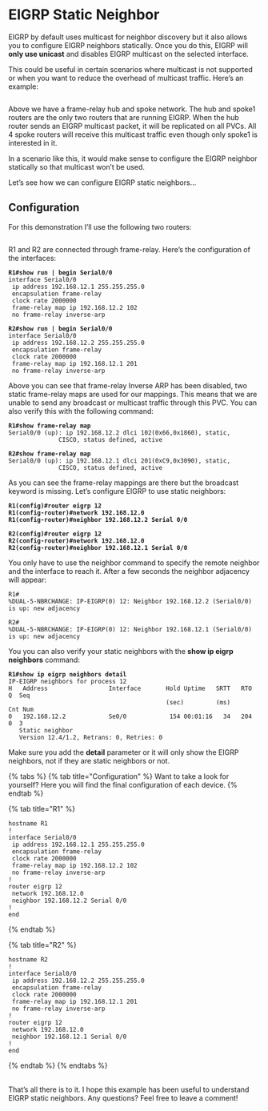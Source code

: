 # EIGRP Static Neighbor

EIGRP by default uses multicast for neighbor discovery but it also allows you to configure EIGRP neighbors statically. Once you do this, EIGRP will **only use unicast** and disables EIGRP multicast on the selected interface.

This could be useful in certain scenarios where multicast is not supported or when you want to reduce the overhead of multicast traffic. Here’s an example:

<figure><img src="https://cdn.networklessons.com/wp-content/uploads/2015/06/eigrp-frame-relay-multicast-replicated-pvcs.png" alt=""><figcaption></figcaption></figure>

Above we have a frame-relay hub and spoke network. The hub and spoke1 routers are the only two routers that are running EIGRP. When the hub router sends an EIGRP multicast packet, it will be replicated on all PVCs. All 4 spoke routers will receive this multicast traffic even though only spoke1 is interested in it.

In a scenario like this, it would make sense to configure the EIGRP neighbor statically so that multicast won’t be used.

Let’s see how we can configure EIGRP static neighbors…

## Configuration

For this demonstration I’ll use the following two routers:

<figure><img src="https://cdn.networklessons.com/wp-content/uploads/2015/06/eigrp-frame-relay-two-routers.png" alt=""><figcaption></figcaption></figure>

R1 and R2 are connected through frame-relay. Here’s the configuration of the interfaces:

<pre><code><strong>R1#show run | begin Serial0/0
</strong>interface Serial0/0
 ip address 192.168.12.1 255.255.255.0
 encapsulation frame-relay
 clock rate 2000000
 frame-relay map ip 192.168.12.2 102
 no frame-relay inverse-arp
</code></pre>

<pre><code><strong>R2#show run | begin Serial0/0 
</strong>interface Serial0/0
 ip address 192.168.12.2 255.255.255.0
 encapsulation frame-relay
 clock rate 2000000
 frame-relay map ip 192.168.12.1 201
 no frame-relay inverse-arp
</code></pre>

Above you can see that frame-relay Inverse ARP has been disabled, two static frame-relay maps are used for our mappings. This means that we are unable to send any broadcast or multicast traffic through this PVC. You can also verify this with the following command:

<pre><code><strong>R1#show frame-relay map
</strong>Serial0/0 (up): ip 192.168.12.2 dlci 102(0x66,0x1860), static,
              CISCO, status defined, active
</code></pre>

<pre><code><strong>R2#show frame-relay map 
</strong>Serial0/0 (up): ip 192.168.12.1 dlci 201(0xC9,0x3090), static,
              CISCO, status defined, active
</code></pre>

As you can see the frame-relay mappings are there but the broadcast keyword is missing. Let’s configure EIGRP to use static neighbors:

<pre><code><strong>R1(config)#router eigrp 12
</strong><strong>R1(config-router)#network 192.168.12.0
</strong><strong>R1(config-router)#neighbor 192.168.12.2 Serial 0/0 
</strong></code></pre>

<pre><code><strong>R2(config)#router eigrp 12
</strong><strong>R2(config-router)#network 192.168.12.0
</strong><strong>R2(config-router)#neighbor 192.168.12.1 Serial 0/0
</strong></code></pre>

You only have to use the neighbor command to specify the remote neighbor and the interface to reach it. After a few seconds the neighbor adjacency will appear:

```
R1#
%DUAL-5-NBRCHANGE: IP-EIGRP(0) 12: Neighbor 192.168.12.2 (Serial0/0) is up: new adjacency
```

```
R2#
%DUAL-5-NBRCHANGE: IP-EIGRP(0) 12: Neighbor 192.168.12.1 (Serial0/0) is up: new adjacency
```

You you can also verify your static neighbors with the **show ip eigrp neighbors** command:

<pre><code><strong>R1#show ip eigrp neighbors detail 
</strong>IP-EIGRP neighbors for process 12
H   Address                 Interface       Hold Uptime   SRTT   RTO  Q  Seq
                                            (sec)         (ms)       Cnt Num
0   192.168.12.2            Se0/0            154 00:01:16   34   204  0  3
   Static neighbor
   Version 12.4/1.2, Retrans: 0, Retries: 0
</code></pre>

Make sure you add the **detail** parameter or it will only show the EIGRP neighbors, not if they are static neighbors or not.

{% tabs %}
{% tab title="Configuration" %}
Want to take a look for yourself? Here you will find the final configuration of each device.
{% endtab %}

{% tab title="R1" %}
```
hostname R1
!
interface Serial0/0
 ip address 192.168.12.1 255.255.255.0
 encapsulation frame-relay
 clock rate 2000000
 frame-relay map ip 192.168.12.2 102
 no frame-relay inverse-arp
!
router eigrp 12
 network 192.168.12.0
 neighbor 192.168.12.2 Serial 0/0
!
end
```
{% endtab %}

{% tab title="R2" %}
```
hostname R2
!
interface Serial0/0
 ip address 192.168.12.2 255.255.255.0
 encapsulation frame-relay
 clock rate 2000000
 frame-relay map ip 192.168.12.1 201
 no frame-relay inverse-arp
!
router eigrp 12
 network 192.168.12.0
 neighbor 192.168.12.1 Serial 0/0
!
end
```
{% endtab %}
{% endtabs %}

\
That’s all there is to it. I hope this example has been useful to understand EIGRP static neighbors. Any questions? Feel free to leave a comment!
